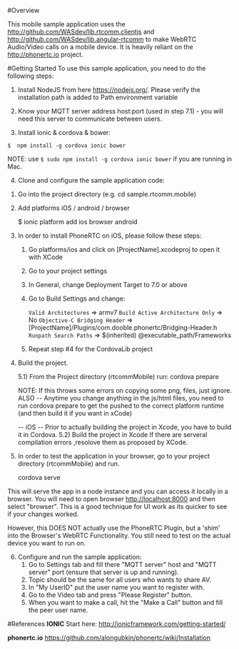#Overview

This mobile sample application uses the http://github.com/WASdev/lib.rtcomm.clientjs and http://github.com/WASdev/lib.angular-rtcomm to make WebRTC Audio/Video calls on a mobile device.  It is heavily reliant on the http://phonertc.io project.

#Getting Started
To use this sample application, you need to do the following steps:

1. Install NodeJS from here https://nodejs.org/. Please verify the installation path is added to Path environment variable

2. Know your MQTT server address host:port (used in step 7.1) - you will need this server to communicate between users. 

3. Install ionic & cordova & bower:

```
$  npm install -g cordova ionic bower
```
NOTE: use `$ sudo npm install -g cordova ionic bower` if you are running in Mac.

4. Clone and configure the sample application code:
 
  1) Go into the project directory   (e.g. cd sample.rtcomm.mobile)

  2) Add platforms iOS / android / browser

      $  ionic platform add ios browser android

  3) In order to install PhoneRTC on iOS, please follow these steps:

      1. Go platforms/ios and click on [ProjectName].xcodeproj to open it with XCode 
      2. Go to your project settings 
      3. In General, change Deployment Target to 7.0 or above 
      4. Go to Build Settings and change:

          `Valid Architectures` => armv7
          `Build Active Architecture Only` => No
          `Objective-C Bridging Header` =>
              [ProjectName]/Plugins/com.dooble.phonertc/Bridging-Header.h
          `Runpath Search Paths` =>
              $(inherited) @executable_path/Frameworks
      5. Repeat step #4 for the CordovaLib project

  4) Build the project.

      5.1) From the Project directory (rtcommMobile) run:
        cordova prepare
  
      NOTE: If this throws some errors on copying some png, files, just ignore.
      ALSO -- Anytime you change anything in the js/html files, you need to run cordova prepare to get the 
      pushed to the correct platform runtime (and then build it if you want in xCode)

      -- iOS -- Prior to actually building the project in Xcode, you have to build it in Cordova.
      5.2) Build the project in Xcode
      If there are serveral compilation errors ,resolove them as proposed by XCode.

  5) In order to test the application in your browser, go to your project directory (rtcommMobile) and run.

      cordova serve
 
   This will serve the app in a node instance and you can access it locally in a browser. You will need to open browser [http://localhost:8000](http://localhost:8000)  and then select "browser".
   This is a good technique for UI work as its quicker to see if your changes worked.

   However, this DOES NOT actually use the PhoneRTC Plugin, but a 'shim' into the Browser's 
   WebRTC Functionality. You still need to test on the actual device you want to run on.
   
   6) Configure and run the sample application:
      1. Go to Settings tab and fill there "MQTT server" host and "MQTT server" port (ensure that server is up and running).
      2. Topic should be the same for all users who wants to share AV.
      3. In "My UserID" put the user name you want to register with.
      4. Go to the Video tab and press "Please Register" button.
      5. When you want to make a call, hit the "Make a Call" button and fill the peer user name.
      

#References
**IONIC**
Start here: http://ionicframework.com/getting-started/

**phonertc.io**
https://github.com/alongubkin/phonertc/wiki/Installation


